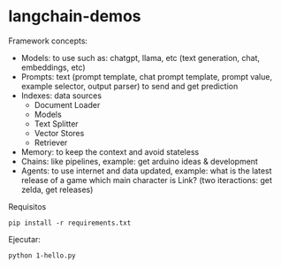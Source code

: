 # langchain-demos

Framework concepts:
* Models: to use such as: chatgpt, llama, etc (text generation, chat, embeddings, etc)
* Prompts: text (prompt template, chat prompt template, prompt value, example selector, output parser) to send and get prediction
* Indexes: data sources
    * Document Loader
    * Models
    * Text Splitter
    * Vector Stores
    * Retriever
* Memory: to keep the context and avoid stateless
* Chains: like pipelines, example: get arduino ideas & development
* Agents: to use internet and data updated, example: what is the latest release of a game which main character is Link? (two iteractions: get zelda, get releases)



Requisitos
```
pip install -r requirements.txt
```

Ejecutar:
```
python 1-hello.py
```
